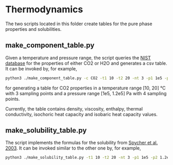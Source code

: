 # Thermodynamics

The two scripts located in this folder create tables for the pure phase properties and solubilities.

## make_component_table.py

Given a temperature and pressure range, the script queries the [NIST database](https://doi.org/10.18434/T4D303) for the properties of either CO2 or H2O and generates a csv table.
It can be invoked by, for example,
```bash
python3 ./make_component_table.py -c CO2 -t1 10 -t2 20 -nt 3 -p1 1e5 -p2 1.2e5 -np 4
```
for generating a table for CO2 properties in a temperature range [10, 20] °C with 3 sampling points and a pressure range [1e5, 1.2e5] Pa with 4 sampling points.

Currently, the table contains density, viscosity, enthalpy, thermal conductivity, isochoric heat capacity and isobaric heat capacity values.

##  make_solubility_table.py

The script implements the formulas for the solubility from [Spycher et al. 2003](https://doi.org/10.1016/S0016-7037(03)00273-4). It can be invoked similar to the other one by, for example,
```bash
python3 ./make_solubility_table.py -t1 10 -t2 20 -nt 3 -p1 1e5 -p2 1.2e5 -np 4
```
